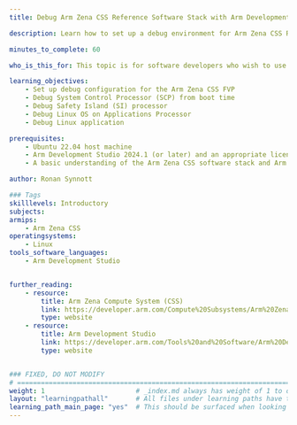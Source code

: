 ```yaml
---
title: Debug Arm Zena CSS Reference Software Stack with Arm Development Studio

description: Learn how to set up a debug environment for Arm Zena CSS Reference Software Stack

minutes_to_complete: 60

who_is_this_for: This topic is for software developers who wish to use Arm Development Studio to explore and debug the Arm Zena CSS Reference Software Stack.

learning_objectives: 
    - Set up debug configuration for the Arm Zena CSS FVP
    - Debug System Control Processor (SCP) from boot time
    - Debug Safety Island (SI) processor
    - Debug Linux OS on Applications Processor
    - Debug Linux application

prerequisites:
    - Ubuntu 22.04 host machine
    - Arm Development Studio 2024.1 (or later) and an appropriate license
    - A basic understanding of the Arm Zena CSS software stack and Arm processors

author: Ronan Synnott

### Tags
skilllevels: Introductory
subjects: 
armips:
    - Arm Zena CSS
operatingsystems:
    - Linux
tools_software_languages:
    - Arm Development Studio


further_reading:
    - resource:
        title: Arm Zena Compute System (CSS)
        link: https://developer.arm.com/Compute%20Subsystems/Arm%20Zena%20Compute%20Subsystem
        type: website
    - resource:
        title: Arm Development Studio
        link: https://developer.arm.com/Tools%20and%20Software/Arm%20Development%20Studio
        type: website


### FIXED, DO NOT MODIFY
# ================================================================================
weight: 1                       # _index.md always has weight of 1 to order correctly
layout: "learningpathall"       # All files under learning paths have this same wrapper
learning_path_main_page: "yes"  # This should be surfaced when looking for related content. Only set for _index.md of learning path content.
---
```

